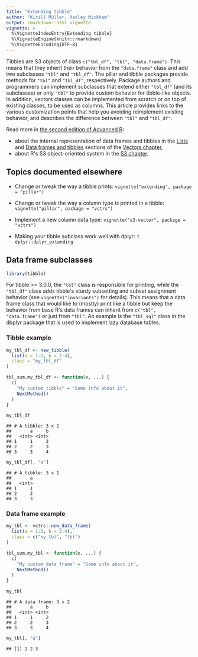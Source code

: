 ```yaml
---
title: "Extending tibble"
author: "Kirill Müller, Hadley Wickham"
output: rmarkdown::html_vignette
vignette: >
  %\VignetteIndexEntry{Extending tibble}
  %\VignetteEngine{knitr::rmarkdown}
  %\VignetteEncoding{UTF-8}
---
```


Tibbles are S3 objects of class `c("tbl_df", "tbl", "data.frame")`.
This means that they inherit their behavior from the `"data.frame"` class and add two subclasses `"tbl"` and `"tbl_df"`.
The pillar and tibble packages provide methods for `"tbl"` and `"tbl_df"`, respectively.
Package authors and programmers can implement subclasses that extend either `"tbl_df"` (and its subclasses) or only `"tbl"` to provide custom behavior for tibble-like objects.
In addition, vectors classes can be implemented from scratch or on top of existing classes, to be used as columns.
This article provides links to the various customization points that help you avoiding reimplement existing behavior, and describes the difference between `"tbl"` and `"tbl_df"`.

Read more in [the second edition of Advanced R](https://adv-r.hadley.nz/index.html):

- about the internal representation of data frames and tibbles in the [Lists](https://adv-r.hadley.nz/vectors-chap.html#lists) and [Data frames and tibbles](https://adv-r.hadley.nz/vectors-chap.html#tibble) sections of the [Vectors chapter](https://adv-r.hadley.nz/vectors-chap.html),
- about R's S3 object-oriented system in the [S3 chapter](https://adv-r.hadley.nz/s3.html).

## Topics documented elsewhere

- Change or tweak the way a tibble prints: `vignette("extending", package = "pillar")`

- Change or tweak the way a column type is printed in a tibble: `vignette("pillar", package = "vctrs")`

- Implement a new column data type: `vignette("s3-vector", package = "vctrs")`

- Making your tibble subclass work well with dplyr: `?dplyr::dplyr_extending`

## Data frame subclasses


``` r
library(tibble)
```

For tibble >= 3.0.0, the `"tbl"` class is responsible for printing, while the `"tbl_df"` class adds tibble's sturdy subsetting and subset assignment behavior (see `vignette("invariants")` for details).
This means that a data frame class that would like to (mostly) print like a tibble but keep the behavior from base R's data frames can inherit from `c("tbl", "data.frame")` or just from `"tbl"`.
An example is the `"tbl_sql"` class in the dbplyr package that is used to implement lazy database tables.

### Tibble example


``` r
my_tbl_df <- new_tibble(
  list(a = 1:3, b = 2:4),
  class = "my_tbl_df"
)

tbl_sum.my_tbl_df <- function(x, ...) {
  c(
    "My custom tibble" = "Some info about it",
    NextMethod()
  )
}

my_tbl_df
```

```
## # A tibble: 3 x 2
##       a     b
##   <int> <int>
## 1     1     2
## 2     2     3
## 3     3     4
```

``` r
my_tbl_df[, "a"]
```

```
## # A tibble: 3 x 1
##       a
##   <int>
## 1     1
## 2     2
## 3     3
```

### Data frame example


``` r
my_tbl <- vctrs::new_data_frame(
  list(a = 1:3, b = 2:4),
  class = c("my_tbl", "tbl")
)

tbl_sum.my_tbl <- function(x, ...) {
  c(
    "My custom data frame" = "Some info about it",
    NextMethod()
  )
}

my_tbl
```

```
## # A data frame: 3 x 2
##       a     b
##   <int> <int>
## 1     1     2
## 2     2     3
## 3     3     4
```

``` r
my_tbl[, "a"]
```

```
## [1] 1 2 3
```
